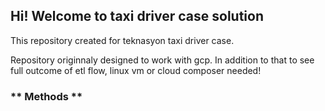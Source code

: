 ## Hi! Welcome to taxi driver case solution
This repository created for teknasyon taxi driver case.

Repository originnaly designed to work with gcp. In addition to that to see full outcome of etl flow, linux vm or cloud composer needed!

### ** Methods **

